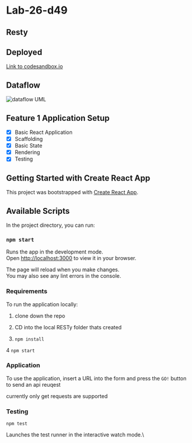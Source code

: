 <!-- @format -->

# Lab-26-d49

## Resty

## Deployed

[Link to codesandbox.io](https://codesandbox.io/p/github/tm-LBenson/resty/draft/immutable-currying?file=%2FREADME.md&workspace=%257B%2522activeFileId%2522%253A%2522clcfb6i0600097ojkef7u3nes%2522%252C%2522openFiles%2522%253A%255B%2522%252FREADME.md%2522%255D%252C%2522sidebarPanel%2522%253A%2522EXPLORER%2522%252C%2522gitSidebarPanel%2522%253A%2522COMMIT%2522%252C%2522spaces%2522%253A%257B%2522clcfb6jmi00132v6ghgtsdwk9%2522%253A%257B%2522key%2522%253A%2522clcfb6jmi00132v6ghgtsdwk9%2522%252C%2522name%2522%253A%2522Default%2522%252C%2522devtools%2522%253A%255B%257B%2522key%2522%253A%2522clcfb6jmi00142v6gaa1979du%2522%252C%2522type%2522%253A%2522PROJECT_SETUP%2522%252C%2522isMinimized%2522%253Afalse%257D%252C%257B%2522type%2522%253A%2522PREVIEW%2522%252C%2522taskId%2522%253A%2522start%2522%252C%2522port%2522%253A3000%252C%2522key%2522%253A%2522clcfb73zu00dc2v6gbc53u3il%2522%252C%2522isMinimized%2522%253Afalse%257D%252C%257B%2522type%2522%253A%2522TASK_LOG%2522%252C%2522taskId%2522%253A%2522start%2522%252C%2522key%2522%253A%2522clcfb70oq009p2v6ggmpu6s5c%2522%252C%2522isMinimized%2522%253Afalse%257D%255D%257D%257D%252C%2522currentSpace%2522%253A%2522clcfb6jmi00132v6ghgtsdwk9%2522%252C%2522spacesOrder%2522%253A%255B%2522clcfb6jmi00132v6ghgtsdwk9%2522%255D%257D)

## Dataflow

![dataflow UML](https://user-images.githubusercontent.com/105423307/210279444-4703151f-9add-4cf9-916e-79a2bcc1643d.png)

## Feature 1 Application Setup

- [x] Basic React Application
- [x] Scaffolding
- [x] Basic State
- [x] Rendering
- [x] Testing

## Getting Started with Create React App

This project was bootstrapped with [Create React App](https://github.com/facebook/create-react-app).

## Available Scripts

In the project directory, you can run:

### `npm start`

Runs the app in the development mode.\
Open [http://localhost:3000](http://localhost:3000) to view it in your browser.

The page will reload when you make changes.\
You may also see any lint errors in the console.

### Requirements

To run the application locally:

1. clone down the repo

2. CD into the local RESTy folder thats created

3. `npm install`

4 `npm start`

### Application

To use the application, insert a URL into the form and press the `GO!` button to send an api reuqest

currently only get requests are supported

### Testing

`npm test`

Launches the test runner in the interactive watch mode.\
